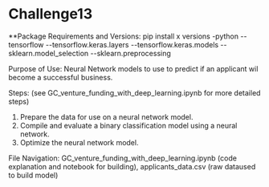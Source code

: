 # Challenge13



**Package Requirements and Versions: pip install x versions -python --tensorflow --tensorflow.keras.layers --tensorflow.keras.models --sklearn.model_selection --sklearn.preprocessing



Purpose of Use: Neural Network models to use to predict if an applicant wil become a successful business.

Steps: (see GC_venture_funding_with_deep_learning.ipynb for more detailed steps)
1) Prepare the data for use on a neural network model.
2) Compile and evaluate a binary classification model using a neural network.
3) Optimize the neural network model.

File Navigation: GC_venture_funding_with_deep_learning.ipynb (code explanation and notebook for building), applicants_data.csv (raw dataused to build model)
